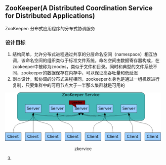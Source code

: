 ## ZooKeeper(A Distributed Coordination Service for Distributed Applications)
ZooKeeper: 分布式应用程序的分布式协调服务

### 设计目标
1. 结构简单，允许分布式进程通过共享的分层命名空间（namespace）相互协调，该命名空间的组织类似于标准文件系统。命名空间由数据寄存器构成，在zookeeper中被称为znodes，类似于文件和目录。同时和典型的文件系统不同，zookeeper的数据保存在内存中，可以保证高吞吐量和低延迟
2. 副本设计，和协调的分布式进程相同，zookeeper本身也是通过一组机器进行复制，只要集群中的可用节点大于一半那么集群就是可用的

![image](frame_img/zkservice.jpg)
<p align="center">zkervice</p>

3. 